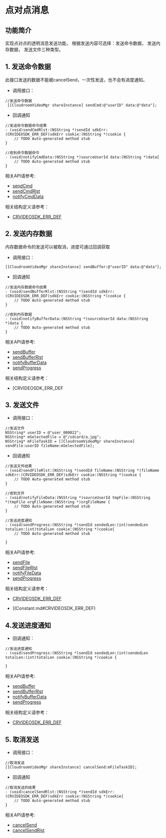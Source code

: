 # 点对点消息

## 功能简介

实现点对点的透明消息发送功能， 根据发送内容可选择：发送命令数据， 发送内存数据， 发送文件三种类型。

<h2 id=send_cmd>1. 发送命令数据</h2>

此接口发送的数据不能被cancelSend，一次性发送，也不会有进度通知。

+ 调用接口：

```oc
//发送命令数据
 [[CloudroomVideoMgr shareInstance] sendCmd:@"userID" data:@"data"];
```

+ 回调通知

```oc
//发送命令数据命令结果
- (void)sendCmdRlst:(NSString *)sendId sdkErr:(CRVIDEOSDK_ERR_DEF)sdkErr cookie:(NSString *)cookie {
    // TODO Auto-generated method stub
}

//收到命令数据命令
- (void)notifyCmdData:(NSString *)sourceUserId data:(NSString *)data{
    // TODO Auto-generated method stub
}
```

相关API请参考:
+ [sendCmd](Apis.md#sendCmd)
+ [sendCmdRlst](Apis.md#sendCmdRlst)
+ [notifyCmdData](Apis.md#notifyCmdData)

相关结构定义请参考：
+ [CRVIDEOSDK_ERR_DEF](Constant.md#CRVIDEOSDK_ERR_DEF)

<h2 id=send_buffer>2. 发送内存数据</h2>

内存数据命令的发送可以被取消，进度可通过回调获取

+ 调用接口：

```oc
[[CloudroomVideoMgr shareInstance] sendBuffer:@"userID" data:@"data"];
```

+ 回调通知

```oc
//发送内存数据命令结果
- (void)sendBufferRlst:(NSString *)sendId sdkErr:(CRVIDEOSDK_ERR_DEF)sdkErr cookie:(NSString *)cookie {
    // TODO Auto-generated method stub
}

//收到内存数据
- (void)notifyBufferData:(NSString *)sourceUserId data:(NSString *)data {
    // TODO Auto-generated method stub
}

```

相关API请参考:
+ [sendBuffer](Apis.md#sendBuffer)
+ [sendBufferRlst](Apis.md#sendBufferRlst)
+ [notifyBufferData](Apis.md#notifyBufferData)
+ [sendProgress](Apis.md#sendProgress)

相关结构定义请参考：
+ [CRVIDEOSDK_ERR_DEF

<h2 id=send_file>3. 发送文件</h2>

+ 调用接口：

```oc
//发送文件
NSString* userID = @"user_000022";
NSString* mSelectedFile = @"/sdcard/a.jpg";
NSString* mFileTaskID = [[CloudroomVideoMgr shareInstance] sendFile:userID fileName:mSelectedFile];
```

+ 回调通知

```oc
//发送文件结果
- (void)sendFileRlst:(NSString *)sendId fileName:(NSString *)fileName sdkErr:(CRVIDEOSDK_ERR_DEF)sdkErr cookie:(NSString *)cookie {
    // TODO Auto-generated method stub
}

//收到文件
- (void)notifyFileData:(NSString *)sourceUserId tmpFile:(NSString *)tmpFile orgFileName:(NSString *)orgFileName {
    // TODO Auto-generated method stub
}

//发送进度通知
- (void)sendProgress:(NSString *)sendId sendedLen:(int)sendedLen totalLen:(int)totalLen cookie:(NSString *)cookie{
    // TODO Auto-generated method stub

}
```

相关API请参考:
+ [sendFile](Apis.md#sendFile)
+ [sendFileRlst](Apis.md#sendFileRlst)
+ [notifyFileData](Apis.md#notifyFileData)
+ [sendProgress](Apis.md#sendProgress)

相关结构定义请参考：
+ [CRVIDEOSDK_ERR_DEF](Constant.md#CRVIDEOSDK_ERR_DEF)

+ ](Constant.md#CRVIDEOSDK_ERR_DEF)

<h2 id=sendProgress> 4.发送进度通知</h2>


- 回调通知：

```oc
//发送进度通知
- (void)sendProgress:(NSString *)sendId sendedLen:(int)sendedLen totalLen:(int)totalLen cookie:(NSString *)cookie {

}

```

相关API请参考:

+ [sendBuffer](Apis.md#sendBuffer)
+ [sendBufferRlst](Apis.md#sendBufferRlst)
+ [notifyBufferData](Apis.md#notifyBufferData)
+ [sendProgress](Apis.md#sendProgress)

相关结构定义请参考：

+ [CRVIDEOSDK_ERR_DEF](Constant.md#CRVIDEOSDK_ERR_DEF)

<h2 id=send_cancel>5. 取消发送</h2>

+ 调用接口：

```oc
//取消发送
[[CloudroomVideoMgr shareInstance] cancelSend:mFileTaskID];
```

+ 回调通知

```oc
//取消发送的结果
- (void)cancelSendRlst:(NSString *)sendId sdkErr:(CRVIDEOSDK_ERR_DEF)sdkErr cookie:(NSString *)cookie{
    // TODO Auto-generated method stub
}
```

相关API请参考:
+ [cancelSend](Apis.md#cancelSend)
+ [cancelSendRlst](Apis.md#cancelSendRlst)
